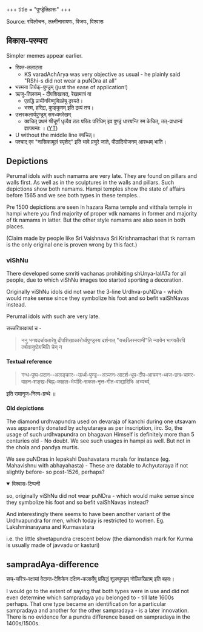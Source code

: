 +++
title = "पुण्ड्रेतिहासः"
+++

Source: रविलोचनः, लक्ष्मीनारायणः, विजयः, विश्वासः

## विकास-परम्परा
Simpler memes appear earlier.

- रिक्त-ललाटता
  - KS varadAchArya was very objective as usual - he plainly said "RShi-s did not wear a puNDra at all"
- भस्मना तिर्यक्-पुण्ड्रम् (just the ease of application!)
- ऋजु-तिलकम् - दीपशिखावत्, रेखामात्रं वा
  - एतद्धि प्राचीनविष्णुविग्रहेषु दृश्यते। 
  - भस्म, हरिद्रा, कुङ्कुमम् इति द्रव्यं तत्र। 
- उत्तरकलार्यपुण्ड्रम् समध्यमरेखम् 
  - क्वचित् प्रथमं श्रीचूर्णं धृत्वैव ततः परितः परिधिम् इव पुण्ड्रं धारयन्ति स्म केचित्, तत्-प्राधान्यं ज्ञापयन्तः । ([YT](https://youtu.be/SSourk5gH2E?t=1473))
- U without the middle line क्वचित्। 
- पश्चाद् एव "नासिकामूलं स्पृशेद्" इति भावे प्रचुरे जाते, पीठादियोजनम् आरब्धम् भाति।

## Depictions
Perumal idols with such namams are very late. They are found on pillars and walls first. As well as in the sculptures in the walls and pillars. Such depictions show both namams. Hampi temples show the state of affairs before 1565 and we see both types in these temples..  

Pre 1500 depictions are seen in hazara Rama temple and vitthala temple in hampi where you find majority of proper vdk  namams in former and majority of tk namams in latter. But the other style namams are also seen in both places.

(Claim made by people like Sri Vaishnava Sri Krishnamachari that tk namam is the only original one is proven wrong by this fact.) 

### viShNu
There developed some smriti vachanas prohibiting shUnya-lalATa for all people, due to which viShNu images too started sporting a decoration.

Originally viShNu idols did not wear the 3-line Urdhva-puNDra - which would make sense since they symbolize his foot and so befit vaiShNavas instead. 

Perumal idols with such are very late. 

सच्चरित्ररक्षायां च - 

> ननु भगवदर्चावतारेषु दीपशिखाकारोर्ध्वपुण्ड्रस्य दर्शनात् 
"यच्छीलस्स्वामी"ति न्यायेन भागवतैरपि तथैवानुष्ठेयमिति चेन् न


#### Textual reference
> गन्ध-पुष्प-प्रदान--अलङ्कार--ऊर्ध्व-पुण्ड्र--अञ्जन-आदर्श-धूप-दीप-आचमन-ध्वज-छत्र-चामर-वाहन-शङ्ख-चिह्न-काहल-भेर्यादि-सकल-नृत्त-गीत-वाद्यादिभिः अभ्यर्च्य,

इति रामानुज-नित्य-ग्रन्थे ॥

#### Old depictions
The diamond urdhvapundra used on devaraja of kanchi during one utsavam was apparently donated by achyutaraya as per inscription, iirc. So, the usage of such urdhvapundra on bhagavan Himself is definitely more than 5 centuries old -  No doubt. We see such usages in hampi as well. But not in the chola and pandya murtis.

We see puNDras in lepakshi Dashavatara murals for instance (eg. Mahavishnu with abhayahasta) - These are datable to Achyutaraya if not slightly before- so post-1526, perhaps?

<details open><summary>विश्वास-टिप्पनी</summary>

so, originally viShNu did not wear puNDra - which would make sense since they symbolize his foot and so befit vaiShNavas instead?
</details>

And interestingly there seems to have been another variant of the Urdhvapundra for men, which today is restricted to women. Eg. Lakshminarayana and Kurmavatara 

i.e. the little shvetapundra crescent below (the diamondish mark for Kurma is usually made of javvadu or kasturi)


## sampradAya-difference
सच्-चरित्र-रक्षायां वेदान्त-देशिकेन दक्षिण-कलार्येषु प्रसिद्धं शूलष्पुण्ड्रम् नोल्लिखितम् इति बहवः।

I would go to the extent of saying that both types were in use and did not even determine which sampradaya you belonged to - till late 1600s perhaps. That one type became an identification for a particular sampradaya and another for the other sampradaya - is a later innovation. There is no evidence for a pundra difference based on sampradaya in the 1400s/1500s.
